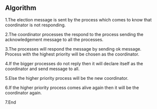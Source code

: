 ## Algorithm

1.The election message is sent by the process which comes to know that coordinator is not responding.

2.The coordinator processes the respond to the process sending the acknowledgement message to all the processes.

3.The processes will respond the message by sending ok message.
Process with the highest priority will be chosen as the coordinator.

4.If the  bigger processes  do not reply then it will declare itself as the coordinator and send message to all.

5.Else the higher priority process will be the new coordinator.

6.If the higher priority process comes alive again then it  will be the coordinator again.

7.End
